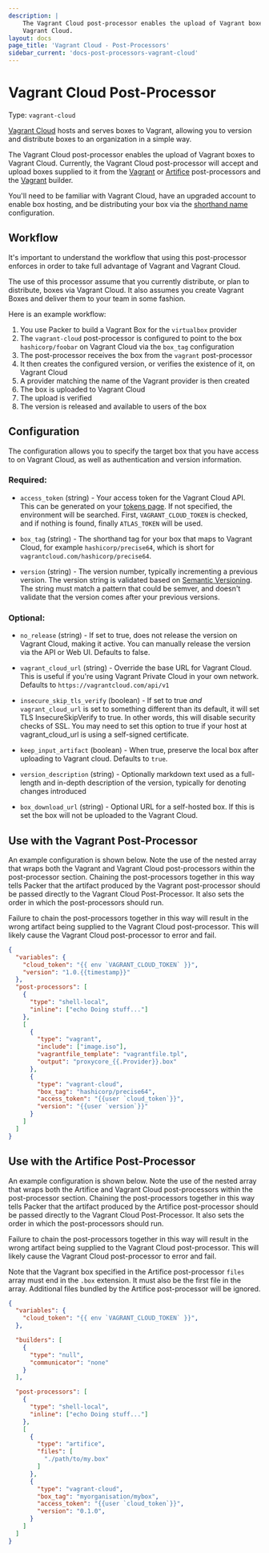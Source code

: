 ```yaml
---
description: |
    The Vagrant Cloud post-processor enables the upload of Vagrant boxes to
    Vagrant Cloud.
layout: docs
page_title: 'Vagrant Cloud - Post-Processors'
sidebar_current: 'docs-post-processors-vagrant-cloud'
---
```


# Vagrant Cloud Post-Processor

Type: `vagrant-cloud`

[Vagrant Cloud](https://app.vagrantup.com/boxes/search) hosts and serves boxes
to Vagrant, allowing you to version and distribute boxes to an organization in a
simple way.

The Vagrant Cloud post-processor enables the upload of Vagrant boxes to Vagrant
Cloud. Currently, the Vagrant Cloud post-processor will accept and upload boxes
supplied to it from the [Vagrant](/docs/post-processors/vagrant.html) or
[Artifice](/docs/post-processors/artifice.html) post-processors and the
[Vagrant](/docs/builders/vagrant.html) builder.

You'll need to be familiar with Vagrant Cloud, have an upgraded account to
enable box hosting, and be distributing your box via the [shorthand
name](https://docs.vagrantup.com/v2/cli/box.html) configuration.

## Workflow

It's important to understand the workflow that using this post-processor
enforces in order to take full advantage of Vagrant and Vagrant Cloud.

The use of this processor assume that you currently distribute, or plan to
distribute, boxes via Vagrant Cloud. It also assumes you create Vagrant Boxes
and deliver them to your team in some fashion.

Here is an example workflow:

1.  You use Packer to build a Vagrant Box for the `virtualbox` provider
2.  The `vagrant-cloud` post-processor is configured to point to the box
    `hashicorp/foobar` on Vagrant Cloud via the `box_tag` configuration
3.  The post-processor receives the box from the `vagrant` post-processor
4.  It then creates the configured version, or verifies the existence of it, on
    Vagrant Cloud
5.  A provider matching the name of the Vagrant provider is then created
6.  The box is uploaded to Vagrant Cloud
7.  The upload is verified
8.  The version is released and available to users of the box

## Configuration

The configuration allows you to specify the target box that you have access to
on Vagrant Cloud, as well as authentication and version information.

### Required:

-   `access_token` (string) - Your access token for the Vagrant Cloud API. This
    can be generated on your [tokens
    page](https://app.vagrantup.com/settings/security). If not specified, the
    environment will be searched. First, `VAGRANT_CLOUD_TOKEN` is checked, and
    if nothing is found, finally `ATLAS_TOKEN` will be used.

-   `box_tag` (string) - The shorthand tag for your box that maps to Vagrant
    Cloud, for example `hashicorp/precise64`, which is short for
    `vagrantcloud.com/hashicorp/precise64`.

-   `version` (string) - The version number, typically incrementing a previous
    version. The version string is validated based on [Semantic
    Versioning](http://semver.org/). The string must match a pattern that could
    be semver, and doesn't validate that the version comes after your previous
    versions.

### Optional:

-   `no_release` (string) - If set to true, does not release the version on
    Vagrant Cloud, making it active. You can manually release the version via
    the API or Web UI. Defaults to false.

-   `vagrant_cloud_url` (string) - Override the base URL for Vagrant Cloud.
    This is useful if you're using Vagrant Private Cloud in your own network.
    Defaults to `https://vagrantcloud.com/api/v1`

-   `insecure_skip_tls_verify` (boolean) - If set to true *and* `vagrant_cloud_url`
    is set to something different than its default, it will set TLS InsecureSkipVerify
    to true. In other words, this will disable security checks of SSL. You may need
    to set this option to true if your host at vagrant_cloud_url is using a
    self-signed certificate.

-   `keep_input_artifact` (boolean) - When true, preserve the local box
    after uploading to Vagrant cloud. Defaults to `true`.

-   `version_description` (string) - Optionally markdown text used as a
    full-length and in-depth description of the version, typically for denoting
    changes introduced

-   `box_download_url` (string) - Optional URL for a self-hosted box. If this
    is set the box will not be uploaded to the Vagrant Cloud.

## Use with the Vagrant Post-Processor

An example configuration is shown below. Note the use of the nested array that
wraps both the Vagrant and Vagrant Cloud post-processors within the
post-processor section. Chaining the post-processors together in this way tells
Packer that the artifact produced by the Vagrant post-processor should be passed
directly to the Vagrant Cloud Post-Processor. It also sets the order in which
the post-processors should run.

Failure to chain the post-processors together in this way will result in the
wrong artifact being supplied to the Vagrant Cloud post-processor. This will
likely cause the Vagrant Cloud post-processor to error and fail.

``` json
{
  "variables": {
    "cloud_token": "{{ env `VAGRANT_CLOUD_TOKEN` }}",
    "version": "1.0.{{timestamp}}"
  },
  "post-processors": [
    {
      "type": "shell-local",
      "inline": ["echo Doing stuff..."]
    },
    [
      {
        "type": "vagrant",
        "include": ["image.iso"],
        "vagrantfile_template": "vagrantfile.tpl",
        "output": "proxycore_{{.Provider}}.box"
      },
      {
        "type": "vagrant-cloud",
        "box_tag": "hashicorp/precise64",
        "access_token": "{{user `cloud_token`}}",
        "version": "{{user `version`}}"
      }
    ]
  ]
}
```

## Use with the Artifice Post-Processor

An example configuration is shown below. Note the use of the nested array that
wraps both the Artifice and Vagrant Cloud post-processors within the
post-processor section. Chaining the post-processors together in this way tells
Packer that the artifact produced by the Artifice post-processor should be
passed directly to the Vagrant Cloud Post-Processor. It also sets the order in
which the post-processors should run.

Failure to chain the post-processors together in this way will result in the
wrong artifact being supplied to the Vagrant Cloud post-processor. This will
likely cause the Vagrant Cloud post-processor to error and fail.

Note that the Vagrant box specified in the Artifice post-processor `files` array
must end in the `.box` extension. It must also be the first file in the array.
Additional files bundled by the Artifice post-processor will be ignored.

```json
{
  "variables": {
    "cloud_token": "{{ env `VAGRANT_CLOUD_TOKEN` }}",
  },

  "builders": [
    {
      "type": "null",
      "communicator": "none"
    }
  ],

  "post-processors": [
    {
      "type": "shell-local",
      "inline": ["echo Doing stuff..."]
    },
    [
      {
        "type": "artifice",
        "files": [
          "./path/to/my.box"
        ]
      },
      {
        "type": "vagrant-cloud",
        "box_tag": "myorganisation/mybox",
        "access_token": "{{user `cloud_token`}}",
        "version": "0.1.0",
      }
    ]
  ]
}
```
